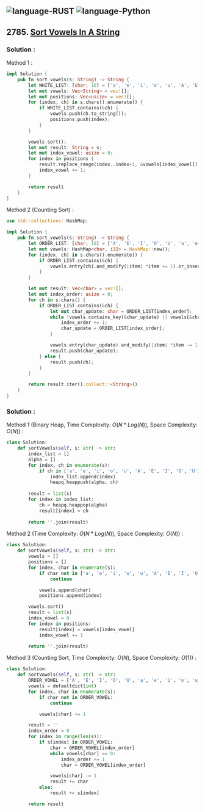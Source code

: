 ![language-RUST](https://img.shields.io/badge/%20-RUST-8d4004?style=for-the-badge&logo=RUST)
![language-Python](https://img.shields.io/badge/%20-Python-ffd43b?style=for-the-badge&logo=PYTHON)
---

## 2785. [Sort Vowels In A String](https://leetcode.com/problems/sort-vowels-in-a-string)

### Solution :

Method 1 :
```rust
impl Solution {
    pub fn sort_vowels(s: String) -> String {
        let WHITE_LIST: [char; 10] = ['a', 'e', 'i', 'o', 'u', 'A', 'E', 'I', 'O', 'U',];
        let mut vowels: Vec<String> = vec![];
        let mut positions: Vec<usize> = vec![];
        for (index, ch) in s.chars().enumerate() {
            if WHITE_LIST.contains(&ch) {
                vowels.push(ch.to_string());
                positions.push(index);
            }
        }

        vowels.sort();
        let mut result: String = s;
        let mut index_vowel: usize = 0;
        for index in positions {
            result.replace_range(index..index+1, &vowels[index_vowel]);
            index_vowel += 1;
        }

        return result
    }
}
```

Method 2 (Counting Sort) :
```rust
use std::collections::HashMap;

impl Solution {
    pub fn sort_vowels(s: String) -> String {
        let ORDER_LIST: [char; 10] = ['A', 'E', 'I', 'O', 'U', 'a', 'e', 'i', 'o', 'u',];
        let mut vowels: HashMap<char, i32> = HashMap::new();
        for (index, ch) in s.chars().enumerate() {
            if ORDER_LIST.contains(&ch) {
                vowels.entry(ch).and_modify(|item| *item += 1).or_insert(1);
            }
        }

        let mut result: Vec<char> = vec![];
        let mut index_order: usize = 0;
        for ch in s.chars() {
            if ORDER_LIST.contains(&ch) {
                let mut char_update: char = ORDER_LIST[index_order];
                while !vowels.contains_key(&char_update) || vowels[&char_update] == 0 {
                    index_order += 1;
                    char_update = ORDER_LIST[index_order];
                }

                vowels.entry(char_update).and_modify(|item| *item -= 1);
                result.push(char_update);
            } else {
                result.push(ch);
            }
        }

        return result.iter().collect::<String>()
    }
}
```

### Solution :

Method 1 (Binary Heap, Time Complexity: $O(N*Log(N))$, Space Complexity: $O(N)$) :
```python
class Solution:
    def sortVowels(self, s: str) -> str:
        index_list = []
        alpha = []
        for index, ch in enumerate(s):
            if ch in ['a', 'e', 'i', 'o', 'u', 'A', 'E', 'I', 'O', 'U']:
                index_list.append(index)
                heapq.heappush(alpha, ch)
        
        result = list(s)
        for index in index_list:
            ch = heapq.heappop(alpha)
            result[index] = ch
        
        return ''.join(result)
```

Method 2 (Time Complexity: $O(N*Log(N))$, Space Complexity: $O(N)$) :
```python
class Solution:
    def sortVowels(self, s: str) -> str:
        vowels = []
        positions = []
        for index, char in enumerate(s):
            if char not in ['a', 'e', 'i', 'o', 'u', 'A', 'E', 'I', 'O', 'U']:
                continue

            vowels.append(char)
            positions.append(index)

        vowels.sort()
        result = list(s)
        index_vowel = 0
        for index in positions:
            result[index] = vowels[index_vowel]
            index_vowel += 1

        return ''.join(result)
```

Method 3 (Counting Sort, Time Complexity: $O(N)$, Space Complexity: $O(1)$) :
```python
class Solution:
    def sortVowels(self, s: str) -> str:
        ORDER_VOWEL = ['A', 'E', 'I', 'O', 'U', 'a', 'e', 'i', 'o', 'u']
        vowels = defaultdict(int)
        for index, char in enumerate(s):
            if char not in ORDER_VOWEL:
                continue

            vowels[char] += 1

        result = ''
        index_order = 0
        for index in range(len(s)):
            if s[index] in ORDER_VOWEL:
                char = ORDER_VOWEL[index_order]
                while vowels[char] == 0:
                    index_order += 1
                    char = ORDER_VOWEL[index_order]

                vowels[char] -= 1
                result += char
            else:
                result += s[index]

        return result
```
